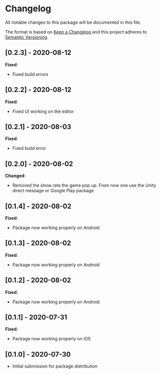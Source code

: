 # Changelog
All notable changes to this package will be documented in this file.

The format is based on [Keep a Changelog](http://keepachangelog.com/en/1.0.0/)
and this project adheres to [Semantic Versioning](http://semver.org/spec/v2.0.0.html).

## [0.2.3] - 2020-08-12

**Fixed**:
- Fixed build errors

## [0.2.2] - 2020-08-12

**Fixed**:
- Fixed UI working on the editor

## [0.2.1] - 2020-08-03

**Fixed**:
- Fixed build error

## [0.2.0] - 2020-08-02

**Changed**:
- Removed the show rate the game pop up. From now one use the Unity direct message or Google Play package

## [0.1.4] - 2020-08-02

**Fixed**:
- Package now working properly on Android

## [0.1.3] - 2020-08-02

**Fixed**:
- Package now working properly on Android

## [0.1.2] - 2020-08-02

**Fixed**:
- Package now working properly on Android

## [0.1.1] - 2020-07-31

**Fixed**:
- Package now working properly on iOS

## [0.1.0] - 2020-07-30

- Initial submission for package distribution
